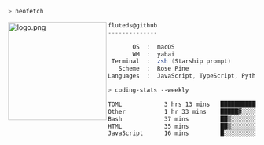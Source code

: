 ```zsh
> neofetch
```

<!--img align="left" src="https://github.com/fluteds.png" alt="logo.png" width="200"/>-->
<img align="left" src="https://external-content.duckduckgo.com/iu/?u=https%3A%2F%2F78.media.tumblr.com%2F975fca5f82161b190efdcaa05ffbd4ec%2Ftumblr_p6q6m9TJF01x3p3jmo1_500.png&f=1&nofb=1" alt="logo.png" width="200"/>

```csharp
fluteds@github
--------------

       OS  :  macOS
       WM  :  yabai
 Terminal  :  zsh (Starship prompt)  
   Scheme  :  Rose Pine  
Languages  :  JavaScript, TypeScript, Python, HTML, CSS  

```

```zsh
> coding-stats --weekly
```

<!--START_SECTION:waka-->

```txt
TOML            3 hrs 13 mins   ███████████▓░░░░░░░░░░░░░   47.24 %
Other           1 hr 33 mins    █████▓░░░░░░░░░░░░░░░░░░░   22.81 %
Bash            37 mins         ██▒░░░░░░░░░░░░░░░░░░░░░░   09.23 %
HTML            35 mins         ██▒░░░░░░░░░░░░░░░░░░░░░░   08.74 %
JavaScript      16 mins         █░░░░░░░░░░░░░░░░░░░░░░░░   04.13 %
```

<!--END_SECTION:waka-->
